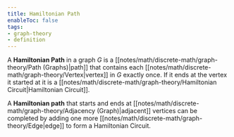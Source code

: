 ```yaml
---
title: Hamiltonian Path
enableToc: false
tags:
- graph-theory
- definition
---
```

A **Hamiltonian Path** in a graph $G$ is a [[notes/math/discrete-math/graph-theory/Path (Graphs)|path]] that contains each [[notes/math/discrete-math/graph-theory/Vertex|vertex]] in $G$ exactly once. If it ends at the vertex it started at it is a [[notes/math/discrete-math/graph-theory/Hamiltonian Circuit|Hamiltonian Circuit]].

A **Hamiltonian path** that starts and ends at [[notes/math/discrete-math/graph-theory/Adjacency (Graph)|adjacent]] vertices can be completed by adding one more [[notes/math/discrete-math/graph-theory/Edge|edge]] to form a Hamiltonian Circuit.
